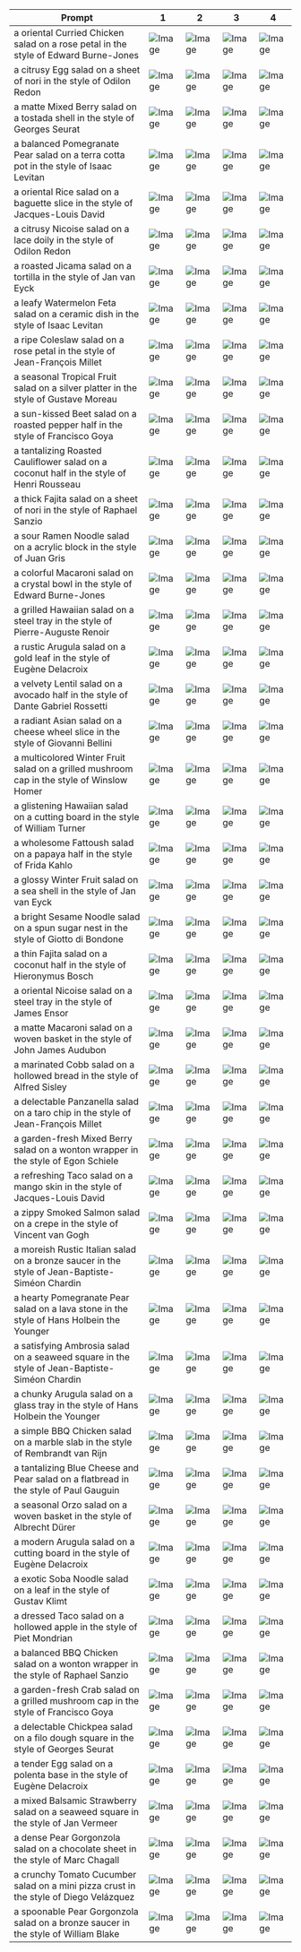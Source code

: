 | Prompt | 1 | 2 | 3 | 4 |
|-|-|-|-|-|
| a oriental Curried Chicken salad on a rose petal in the style of Edward Burne-Jones | ![Image](https://salad-benchmark-public-assets.s3.us-east-2.amazonaws.com/sdxl/8fa09e16-5f4e-4685-bbb6-9c471f20a240-0.jpg) | ![Image](https://salad-benchmark-public-assets.s3.us-east-2.amazonaws.com/sdxl/8fa09e16-5f4e-4685-bbb6-9c471f20a240-1.jpg) | ![Image](https://salad-benchmark-public-assets.s3.us-east-2.amazonaws.com/sdxl/8fa09e16-5f4e-4685-bbb6-9c471f20a240-2.jpg) | ![Image](https://salad-benchmark-public-assets.s3.us-east-2.amazonaws.com/sdxl/8fa09e16-5f4e-4685-bbb6-9c471f20a240-3.jpg) |
| a citrusy Egg salad on a sheet of nori in the style of Odilon Redon | ![Image](https://salad-benchmark-public-assets.s3.us-east-2.amazonaws.com/sdxl/edf793fc-da49-4521-bbb3-3dc5512325f4-0.jpg) | ![Image](https://salad-benchmark-public-assets.s3.us-east-2.amazonaws.com/sdxl/edf793fc-da49-4521-bbb3-3dc5512325f4-1.jpg) | ![Image](https://salad-benchmark-public-assets.s3.us-east-2.amazonaws.com/sdxl/edf793fc-da49-4521-bbb3-3dc5512325f4-2.jpg) | ![Image](https://salad-benchmark-public-assets.s3.us-east-2.amazonaws.com/sdxl/edf793fc-da49-4521-bbb3-3dc5512325f4-3.jpg) |
| a matte Mixed Berry salad on a tostada shell in the style of Georges Seurat | ![Image](https://salad-benchmark-public-assets.s3.us-east-2.amazonaws.com/sdxl/e2f82a8b-90ec-47b1-b414-21cecdd1ed03-0.jpg) | ![Image](https://salad-benchmark-public-assets.s3.us-east-2.amazonaws.com/sdxl/e2f82a8b-90ec-47b1-b414-21cecdd1ed03-1.jpg) | ![Image](https://salad-benchmark-public-assets.s3.us-east-2.amazonaws.com/sdxl/e2f82a8b-90ec-47b1-b414-21cecdd1ed03-2.jpg) | ![Image](https://salad-benchmark-public-assets.s3.us-east-2.amazonaws.com/sdxl/e2f82a8b-90ec-47b1-b414-21cecdd1ed03-3.jpg) |
| a balanced Pomegranate Pear salad on a terra cotta pot in the style of Isaac Levitan | ![Image](https://salad-benchmark-public-assets.s3.us-east-2.amazonaws.com/sdxl/ca1971d1-68dd-41b1-bc14-7a0cf3c7f9ce-0.jpg) | ![Image](https://salad-benchmark-public-assets.s3.us-east-2.amazonaws.com/sdxl/ca1971d1-68dd-41b1-bc14-7a0cf3c7f9ce-1.jpg) | ![Image](https://salad-benchmark-public-assets.s3.us-east-2.amazonaws.com/sdxl/ca1971d1-68dd-41b1-bc14-7a0cf3c7f9ce-2.jpg) | ![Image](https://salad-benchmark-public-assets.s3.us-east-2.amazonaws.com/sdxl/ca1971d1-68dd-41b1-bc14-7a0cf3c7f9ce-3.jpg) |
| a oriental Rice salad on a baguette slice in the style of Jacques-Louis David | ![Image](https://salad-benchmark-public-assets.s3.us-east-2.amazonaws.com/sdxl/be48008b-a628-42d9-b96c-973a6a7ef3f7-0.jpg) | ![Image](https://salad-benchmark-public-assets.s3.us-east-2.amazonaws.com/sdxl/be48008b-a628-42d9-b96c-973a6a7ef3f7-1.jpg) | ![Image](https://salad-benchmark-public-assets.s3.us-east-2.amazonaws.com/sdxl/be48008b-a628-42d9-b96c-973a6a7ef3f7-2.jpg) | ![Image](https://salad-benchmark-public-assets.s3.us-east-2.amazonaws.com/sdxl/be48008b-a628-42d9-b96c-973a6a7ef3f7-3.jpg) |
| a citrusy Nicoise salad on a lace doily in the style of Odilon Redon | ![Image](https://salad-benchmark-public-assets.s3.us-east-2.amazonaws.com/sdxl/91e1d06d-5cf7-4e62-8c83-5570d25cf024-0.jpg) | ![Image](https://salad-benchmark-public-assets.s3.us-east-2.amazonaws.com/sdxl/91e1d06d-5cf7-4e62-8c83-5570d25cf024-1.jpg) | ![Image](https://salad-benchmark-public-assets.s3.us-east-2.amazonaws.com/sdxl/91e1d06d-5cf7-4e62-8c83-5570d25cf024-2.jpg) | ![Image](https://salad-benchmark-public-assets.s3.us-east-2.amazonaws.com/sdxl/91e1d06d-5cf7-4e62-8c83-5570d25cf024-3.jpg) |
| a roasted Jicama salad on a tortilla in the style of Jan van Eyck | ![Image](https://salad-benchmark-public-assets.s3.us-east-2.amazonaws.com/sdxl/d11ea390-1c03-4980-836e-1f503555657e-0.jpg) | ![Image](https://salad-benchmark-public-assets.s3.us-east-2.amazonaws.com/sdxl/d11ea390-1c03-4980-836e-1f503555657e-1.jpg) | ![Image](https://salad-benchmark-public-assets.s3.us-east-2.amazonaws.com/sdxl/d11ea390-1c03-4980-836e-1f503555657e-2.jpg) | ![Image](https://salad-benchmark-public-assets.s3.us-east-2.amazonaws.com/sdxl/d11ea390-1c03-4980-836e-1f503555657e-3.jpg) |
| a leafy Watermelon Feta salad on a ceramic dish in the style of Isaac Levitan | ![Image](https://salad-benchmark-public-assets.s3.us-east-2.amazonaws.com/sdxl/659eb440-9c00-4809-ae86-f01bffc4a84f-0.jpg) | ![Image](https://salad-benchmark-public-assets.s3.us-east-2.amazonaws.com/sdxl/659eb440-9c00-4809-ae86-f01bffc4a84f-1.jpg) | ![Image](https://salad-benchmark-public-assets.s3.us-east-2.amazonaws.com/sdxl/659eb440-9c00-4809-ae86-f01bffc4a84f-2.jpg) | ![Image](https://salad-benchmark-public-assets.s3.us-east-2.amazonaws.com/sdxl/659eb440-9c00-4809-ae86-f01bffc4a84f-3.jpg) |
| a ripe Coleslaw salad on a rose petal in the style of Jean-François Millet | ![Image](https://salad-benchmark-public-assets.s3.us-east-2.amazonaws.com/sdxl/11118f28-37fc-44d0-b082-1283c524e2d5-0.jpg) | ![Image](https://salad-benchmark-public-assets.s3.us-east-2.amazonaws.com/sdxl/11118f28-37fc-44d0-b082-1283c524e2d5-1.jpg) | ![Image](https://salad-benchmark-public-assets.s3.us-east-2.amazonaws.com/sdxl/11118f28-37fc-44d0-b082-1283c524e2d5-2.jpg) | ![Image](https://salad-benchmark-public-assets.s3.us-east-2.amazonaws.com/sdxl/11118f28-37fc-44d0-b082-1283c524e2d5-3.jpg) |
| a seasonal Tropical Fruit salad on a silver platter in the style of Gustave Moreau | ![Image](https://salad-benchmark-public-assets.s3.us-east-2.amazonaws.com/sdxl/53c72da1-36ec-4d5f-8823-8cc93e6057c1-0.jpg) | ![Image](https://salad-benchmark-public-assets.s3.us-east-2.amazonaws.com/sdxl/53c72da1-36ec-4d5f-8823-8cc93e6057c1-1.jpg) | ![Image](https://salad-benchmark-public-assets.s3.us-east-2.amazonaws.com/sdxl/53c72da1-36ec-4d5f-8823-8cc93e6057c1-2.jpg) | ![Image](https://salad-benchmark-public-assets.s3.us-east-2.amazonaws.com/sdxl/53c72da1-36ec-4d5f-8823-8cc93e6057c1-3.jpg) |
| a sun-kissed Beet salad on a roasted pepper half in the style of Francisco Goya | ![Image](https://salad-benchmark-public-assets.s3.us-east-2.amazonaws.com/sdxl/95b73287-5e21-4c9d-96f9-a1ac6e4e9701-0.jpg) | ![Image](https://salad-benchmark-public-assets.s3.us-east-2.amazonaws.com/sdxl/95b73287-5e21-4c9d-96f9-a1ac6e4e9701-1.jpg) | ![Image](https://salad-benchmark-public-assets.s3.us-east-2.amazonaws.com/sdxl/95b73287-5e21-4c9d-96f9-a1ac6e4e9701-2.jpg) | ![Image](https://salad-benchmark-public-assets.s3.us-east-2.amazonaws.com/sdxl/95b73287-5e21-4c9d-96f9-a1ac6e4e9701-3.jpg) |
| a tantalizing Roasted Cauliflower salad on a coconut half in the style of Henri Rousseau | ![Image](https://salad-benchmark-public-assets.s3.us-east-2.amazonaws.com/sdxl/23ffd8bb-6832-4792-964f-49a63751c6fd-0.jpg) | ![Image](https://salad-benchmark-public-assets.s3.us-east-2.amazonaws.com/sdxl/23ffd8bb-6832-4792-964f-49a63751c6fd-1.jpg) | ![Image](https://salad-benchmark-public-assets.s3.us-east-2.amazonaws.com/sdxl/23ffd8bb-6832-4792-964f-49a63751c6fd-2.jpg) | ![Image](https://salad-benchmark-public-assets.s3.us-east-2.amazonaws.com/sdxl/23ffd8bb-6832-4792-964f-49a63751c6fd-3.jpg) |
| a thick Fajita salad on a sheet of nori in the style of Raphael Sanzio | ![Image](https://salad-benchmark-public-assets.s3.us-east-2.amazonaws.com/sdxl/e65ab89c-d8cd-4f8f-92cb-915eac027c7d-0.jpg) | ![Image](https://salad-benchmark-public-assets.s3.us-east-2.amazonaws.com/sdxl/e65ab89c-d8cd-4f8f-92cb-915eac027c7d-1.jpg) | ![Image](https://salad-benchmark-public-assets.s3.us-east-2.amazonaws.com/sdxl/e65ab89c-d8cd-4f8f-92cb-915eac027c7d-2.jpg) | ![Image](https://salad-benchmark-public-assets.s3.us-east-2.amazonaws.com/sdxl/e65ab89c-d8cd-4f8f-92cb-915eac027c7d-3.jpg) |
| a sour Ramen Noodle salad on a acrylic block in the style of Juan Gris | ![Image](https://salad-benchmark-public-assets.s3.us-east-2.amazonaws.com/sdxl/5d803a81-2825-4d8e-ab40-42049a91d8cc-0.jpg) | ![Image](https://salad-benchmark-public-assets.s3.us-east-2.amazonaws.com/sdxl/5d803a81-2825-4d8e-ab40-42049a91d8cc-1.jpg) | ![Image](https://salad-benchmark-public-assets.s3.us-east-2.amazonaws.com/sdxl/5d803a81-2825-4d8e-ab40-42049a91d8cc-2.jpg) | ![Image](https://salad-benchmark-public-assets.s3.us-east-2.amazonaws.com/sdxl/5d803a81-2825-4d8e-ab40-42049a91d8cc-3.jpg) |
| a colorful Macaroni salad on a crystal bowl in the style of Edward Burne-Jones | ![Image](https://salad-benchmark-public-assets.s3.us-east-2.amazonaws.com/sdxl/55dce2d8-06df-4d7a-8bc5-e9e2597ee791-0.jpg) | ![Image](https://salad-benchmark-public-assets.s3.us-east-2.amazonaws.com/sdxl/55dce2d8-06df-4d7a-8bc5-e9e2597ee791-1.jpg) | ![Image](https://salad-benchmark-public-assets.s3.us-east-2.amazonaws.com/sdxl/55dce2d8-06df-4d7a-8bc5-e9e2597ee791-2.jpg) | ![Image](https://salad-benchmark-public-assets.s3.us-east-2.amazonaws.com/sdxl/55dce2d8-06df-4d7a-8bc5-e9e2597ee791-3.jpg) |
| a grilled Hawaiian salad on a steel tray in the style of Pierre-Auguste Renoir | ![Image](https://salad-benchmark-public-assets.s3.us-east-2.amazonaws.com/sdxl/dbd31642-ab3d-4a1d-9e1f-bced136ba544-0.jpg) | ![Image](https://salad-benchmark-public-assets.s3.us-east-2.amazonaws.com/sdxl/dbd31642-ab3d-4a1d-9e1f-bced136ba544-1.jpg) | ![Image](https://salad-benchmark-public-assets.s3.us-east-2.amazonaws.com/sdxl/dbd31642-ab3d-4a1d-9e1f-bced136ba544-2.jpg) | ![Image](https://salad-benchmark-public-assets.s3.us-east-2.amazonaws.com/sdxl/dbd31642-ab3d-4a1d-9e1f-bced136ba544-3.jpg) |
| a rustic Arugula salad on a gold leaf in the style of Eugène Delacroix | ![Image](https://salad-benchmark-public-assets.s3.us-east-2.amazonaws.com/sdxl/6c563b50-3ad4-4636-8293-8418f54a873a-0.jpg) | ![Image](https://salad-benchmark-public-assets.s3.us-east-2.amazonaws.com/sdxl/6c563b50-3ad4-4636-8293-8418f54a873a-1.jpg) | ![Image](https://salad-benchmark-public-assets.s3.us-east-2.amazonaws.com/sdxl/6c563b50-3ad4-4636-8293-8418f54a873a-2.jpg) | ![Image](https://salad-benchmark-public-assets.s3.us-east-2.amazonaws.com/sdxl/6c563b50-3ad4-4636-8293-8418f54a873a-3.jpg) |
| a velvety Lentil salad on a avocado half in the style of Dante Gabriel Rossetti | ![Image](https://salad-benchmark-public-assets.s3.us-east-2.amazonaws.com/sdxl/4796941c-450d-4cd3-800a-66a28049701e-0.jpg) | ![Image](https://salad-benchmark-public-assets.s3.us-east-2.amazonaws.com/sdxl/4796941c-450d-4cd3-800a-66a28049701e-1.jpg) | ![Image](https://salad-benchmark-public-assets.s3.us-east-2.amazonaws.com/sdxl/4796941c-450d-4cd3-800a-66a28049701e-2.jpg) | ![Image](https://salad-benchmark-public-assets.s3.us-east-2.amazonaws.com/sdxl/4796941c-450d-4cd3-800a-66a28049701e-3.jpg) |
| a radiant Asian salad on a cheese wheel slice in the style of Giovanni Bellini | ![Image](https://salad-benchmark-public-assets.s3.us-east-2.amazonaws.com/sdxl/7beaf8d6-1f1f-48e9-9009-67018aa73a73-0.jpg) | ![Image](https://salad-benchmark-public-assets.s3.us-east-2.amazonaws.com/sdxl/7beaf8d6-1f1f-48e9-9009-67018aa73a73-1.jpg) | ![Image](https://salad-benchmark-public-assets.s3.us-east-2.amazonaws.com/sdxl/7beaf8d6-1f1f-48e9-9009-67018aa73a73-2.jpg) | ![Image](https://salad-benchmark-public-assets.s3.us-east-2.amazonaws.com/sdxl/7beaf8d6-1f1f-48e9-9009-67018aa73a73-3.jpg) |
| a multicolored Winter Fruit salad on a grilled mushroom cap in the style of Winslow Homer | ![Image](https://salad-benchmark-public-assets.s3.us-east-2.amazonaws.com/sdxl/299c6d17-a215-4d32-9fc3-1b3af1bd89f8-0.jpg) | ![Image](https://salad-benchmark-public-assets.s3.us-east-2.amazonaws.com/sdxl/299c6d17-a215-4d32-9fc3-1b3af1bd89f8-1.jpg) | ![Image](https://salad-benchmark-public-assets.s3.us-east-2.amazonaws.com/sdxl/299c6d17-a215-4d32-9fc3-1b3af1bd89f8-2.jpg) | ![Image](https://salad-benchmark-public-assets.s3.us-east-2.amazonaws.com/sdxl/299c6d17-a215-4d32-9fc3-1b3af1bd89f8-3.jpg) |
| a glistening Hawaiian salad on a cutting board in the style of William Turner | ![Image](https://salad-benchmark-public-assets.s3.us-east-2.amazonaws.com/sdxl/61ce2669-363a-47c4-9a82-38c33fe6037f-0.jpg) | ![Image](https://salad-benchmark-public-assets.s3.us-east-2.amazonaws.com/sdxl/61ce2669-363a-47c4-9a82-38c33fe6037f-1.jpg) | ![Image](https://salad-benchmark-public-assets.s3.us-east-2.amazonaws.com/sdxl/61ce2669-363a-47c4-9a82-38c33fe6037f-2.jpg) | ![Image](https://salad-benchmark-public-assets.s3.us-east-2.amazonaws.com/sdxl/61ce2669-363a-47c4-9a82-38c33fe6037f-3.jpg) |
| a wholesome Fattoush salad on a papaya half in the style of Frida Kahlo | ![Image](https://salad-benchmark-public-assets.s3.us-east-2.amazonaws.com/sdxl/dda3c63e-ebe7-436f-8973-57ac6edaa73a-0.jpg) | ![Image](https://salad-benchmark-public-assets.s3.us-east-2.amazonaws.com/sdxl/dda3c63e-ebe7-436f-8973-57ac6edaa73a-1.jpg) | ![Image](https://salad-benchmark-public-assets.s3.us-east-2.amazonaws.com/sdxl/dda3c63e-ebe7-436f-8973-57ac6edaa73a-2.jpg) | ![Image](https://salad-benchmark-public-assets.s3.us-east-2.amazonaws.com/sdxl/dda3c63e-ebe7-436f-8973-57ac6edaa73a-3.jpg) |
| a glossy Winter Fruit salad on a sea shell in the style of Jan van Eyck | ![Image](https://salad-benchmark-public-assets.s3.us-east-2.amazonaws.com/sdxl/4a26b7f0-bb9d-4e1d-9af0-57054234f994-0.jpg) | ![Image](https://salad-benchmark-public-assets.s3.us-east-2.amazonaws.com/sdxl/4a26b7f0-bb9d-4e1d-9af0-57054234f994-1.jpg) | ![Image](https://salad-benchmark-public-assets.s3.us-east-2.amazonaws.com/sdxl/4a26b7f0-bb9d-4e1d-9af0-57054234f994-2.jpg) | ![Image](https://salad-benchmark-public-assets.s3.us-east-2.amazonaws.com/sdxl/4a26b7f0-bb9d-4e1d-9af0-57054234f994-3.jpg) |
| a bright Sesame Noodle salad on a spun sugar nest in the style of Giotto di Bondone | ![Image](https://salad-benchmark-public-assets.s3.us-east-2.amazonaws.com/sdxl/15f5a760-46eb-4889-960d-6325598b8705-0.jpg) | ![Image](https://salad-benchmark-public-assets.s3.us-east-2.amazonaws.com/sdxl/15f5a760-46eb-4889-960d-6325598b8705-1.jpg) | ![Image](https://salad-benchmark-public-assets.s3.us-east-2.amazonaws.com/sdxl/15f5a760-46eb-4889-960d-6325598b8705-2.jpg) | ![Image](https://salad-benchmark-public-assets.s3.us-east-2.amazonaws.com/sdxl/15f5a760-46eb-4889-960d-6325598b8705-3.jpg) |
| a thin Fajita salad on a coconut half in the style of Hieronymus Bosch | ![Image](https://salad-benchmark-public-assets.s3.us-east-2.amazonaws.com/sdxl/73ff4ba6-7f47-4eff-bb26-ccab418a982f-0.jpg) | ![Image](https://salad-benchmark-public-assets.s3.us-east-2.amazonaws.com/sdxl/73ff4ba6-7f47-4eff-bb26-ccab418a982f-1.jpg) | ![Image](https://salad-benchmark-public-assets.s3.us-east-2.amazonaws.com/sdxl/73ff4ba6-7f47-4eff-bb26-ccab418a982f-2.jpg) | ![Image](https://salad-benchmark-public-assets.s3.us-east-2.amazonaws.com/sdxl/73ff4ba6-7f47-4eff-bb26-ccab418a982f-3.jpg) |
| a oriental Nicoise salad on a steel tray in the style of James Ensor | ![Image](https://salad-benchmark-public-assets.s3.us-east-2.amazonaws.com/sdxl/d68c7078-52b1-44d1-b934-a60f73538f86-0.jpg) | ![Image](https://salad-benchmark-public-assets.s3.us-east-2.amazonaws.com/sdxl/d68c7078-52b1-44d1-b934-a60f73538f86-1.jpg) | ![Image](https://salad-benchmark-public-assets.s3.us-east-2.amazonaws.com/sdxl/d68c7078-52b1-44d1-b934-a60f73538f86-2.jpg) | ![Image](https://salad-benchmark-public-assets.s3.us-east-2.amazonaws.com/sdxl/d68c7078-52b1-44d1-b934-a60f73538f86-3.jpg) |
| a matte Macaroni salad on a woven basket in the style of John James Audubon | ![Image](https://salad-benchmark-public-assets.s3.us-east-2.amazonaws.com/sdxl/58bbf664-7f8f-4a14-b0ca-23001b1f345c-0.jpg) | ![Image](https://salad-benchmark-public-assets.s3.us-east-2.amazonaws.com/sdxl/58bbf664-7f8f-4a14-b0ca-23001b1f345c-1.jpg) | ![Image](https://salad-benchmark-public-assets.s3.us-east-2.amazonaws.com/sdxl/58bbf664-7f8f-4a14-b0ca-23001b1f345c-2.jpg) | ![Image](https://salad-benchmark-public-assets.s3.us-east-2.amazonaws.com/sdxl/58bbf664-7f8f-4a14-b0ca-23001b1f345c-3.jpg) |
| a marinated Cobb salad on a hollowed bread in the style of Alfred Sisley | ![Image](https://salad-benchmark-public-assets.s3.us-east-2.amazonaws.com/sdxl/e286721c-1ae7-4072-acd5-2cf6d999343e-0.jpg) | ![Image](https://salad-benchmark-public-assets.s3.us-east-2.amazonaws.com/sdxl/e286721c-1ae7-4072-acd5-2cf6d999343e-1.jpg) | ![Image](https://salad-benchmark-public-assets.s3.us-east-2.amazonaws.com/sdxl/e286721c-1ae7-4072-acd5-2cf6d999343e-2.jpg) | ![Image](https://salad-benchmark-public-assets.s3.us-east-2.amazonaws.com/sdxl/e286721c-1ae7-4072-acd5-2cf6d999343e-3.jpg) |
| a delectable Panzanella salad on a taro chip in the style of Jean-François Millet | ![Image](https://salad-benchmark-public-assets.s3.us-east-2.amazonaws.com/sdxl/885e8a94-d324-403f-b21f-cb83c6dfb204-0.jpg) | ![Image](https://salad-benchmark-public-assets.s3.us-east-2.amazonaws.com/sdxl/885e8a94-d324-403f-b21f-cb83c6dfb204-1.jpg) | ![Image](https://salad-benchmark-public-assets.s3.us-east-2.amazonaws.com/sdxl/885e8a94-d324-403f-b21f-cb83c6dfb204-2.jpg) | ![Image](https://salad-benchmark-public-assets.s3.us-east-2.amazonaws.com/sdxl/885e8a94-d324-403f-b21f-cb83c6dfb204-3.jpg) |
| a garden-fresh Mixed Berry salad on a wonton wrapper in the style of Egon Schiele | ![Image](https://salad-benchmark-public-assets.s3.us-east-2.amazonaws.com/sdxl/346ee68b-9d62-4472-97d8-4c9b49f5f7a9-0.jpg) | ![Image](https://salad-benchmark-public-assets.s3.us-east-2.amazonaws.com/sdxl/346ee68b-9d62-4472-97d8-4c9b49f5f7a9-1.jpg) | ![Image](https://salad-benchmark-public-assets.s3.us-east-2.amazonaws.com/sdxl/346ee68b-9d62-4472-97d8-4c9b49f5f7a9-2.jpg) | ![Image](https://salad-benchmark-public-assets.s3.us-east-2.amazonaws.com/sdxl/346ee68b-9d62-4472-97d8-4c9b49f5f7a9-3.jpg) |
| a refreshing Taco salad on a mango skin in the style of Jacques-Louis David | ![Image](https://salad-benchmark-public-assets.s3.us-east-2.amazonaws.com/sdxl/2e8f0a39-f0e6-4aa0-a519-d61594e337e3-0.jpg) | ![Image](https://salad-benchmark-public-assets.s3.us-east-2.amazonaws.com/sdxl/2e8f0a39-f0e6-4aa0-a519-d61594e337e3-1.jpg) | ![Image](https://salad-benchmark-public-assets.s3.us-east-2.amazonaws.com/sdxl/2e8f0a39-f0e6-4aa0-a519-d61594e337e3-2.jpg) | ![Image](https://salad-benchmark-public-assets.s3.us-east-2.amazonaws.com/sdxl/2e8f0a39-f0e6-4aa0-a519-d61594e337e3-3.jpg) |
| a zippy Smoked Salmon salad on a crepe in the style of Vincent van Gogh | ![Image](https://salad-benchmark-public-assets.s3.us-east-2.amazonaws.com/sdxl/ea874d0d-83ae-4ccc-8b98-765380f5e684-0.jpg) | ![Image](https://salad-benchmark-public-assets.s3.us-east-2.amazonaws.com/sdxl/ea874d0d-83ae-4ccc-8b98-765380f5e684-1.jpg) | ![Image](https://salad-benchmark-public-assets.s3.us-east-2.amazonaws.com/sdxl/ea874d0d-83ae-4ccc-8b98-765380f5e684-2.jpg) | ![Image](https://salad-benchmark-public-assets.s3.us-east-2.amazonaws.com/sdxl/ea874d0d-83ae-4ccc-8b98-765380f5e684-3.jpg) |
| a moreish Rustic Italian salad on a bronze saucer in the style of Jean-Baptiste-Siméon Chardin | ![Image](https://salad-benchmark-public-assets.s3.us-east-2.amazonaws.com/sdxl/6b700084-6cb9-4639-b2fb-504f73a5acb8-0.jpg) | ![Image](https://salad-benchmark-public-assets.s3.us-east-2.amazonaws.com/sdxl/6b700084-6cb9-4639-b2fb-504f73a5acb8-1.jpg) | ![Image](https://salad-benchmark-public-assets.s3.us-east-2.amazonaws.com/sdxl/6b700084-6cb9-4639-b2fb-504f73a5acb8-2.jpg) | ![Image](https://salad-benchmark-public-assets.s3.us-east-2.amazonaws.com/sdxl/6b700084-6cb9-4639-b2fb-504f73a5acb8-3.jpg) |
| a hearty Pomegranate Pear salad on a lava stone in the style of Hans Holbein the Younger | ![Image](https://salad-benchmark-public-assets.s3.us-east-2.amazonaws.com/sdxl/18b87274-8805-405e-86c2-1a6014fb780b-0.jpg) | ![Image](https://salad-benchmark-public-assets.s3.us-east-2.amazonaws.com/sdxl/18b87274-8805-405e-86c2-1a6014fb780b-1.jpg) | ![Image](https://salad-benchmark-public-assets.s3.us-east-2.amazonaws.com/sdxl/18b87274-8805-405e-86c2-1a6014fb780b-2.jpg) | ![Image](https://salad-benchmark-public-assets.s3.us-east-2.amazonaws.com/sdxl/18b87274-8805-405e-86c2-1a6014fb780b-3.jpg) |
| a satisfying Ambrosia salad on a seaweed square in the style of Jean-Baptiste-Siméon Chardin | ![Image](https://salad-benchmark-public-assets.s3.us-east-2.amazonaws.com/sdxl/572a38a3-3e7c-4d4a-b85b-bf047d3d9b37-0.jpg) | ![Image](https://salad-benchmark-public-assets.s3.us-east-2.amazonaws.com/sdxl/572a38a3-3e7c-4d4a-b85b-bf047d3d9b37-1.jpg) | ![Image](https://salad-benchmark-public-assets.s3.us-east-2.amazonaws.com/sdxl/572a38a3-3e7c-4d4a-b85b-bf047d3d9b37-2.jpg) | ![Image](https://salad-benchmark-public-assets.s3.us-east-2.amazonaws.com/sdxl/572a38a3-3e7c-4d4a-b85b-bf047d3d9b37-3.jpg) |
| a chunky Arugula salad on a glass tray in the style of Hans Holbein the Younger | ![Image](https://salad-benchmark-public-assets.s3.us-east-2.amazonaws.com/sdxl/76d8b92f-a507-444d-9c5b-e24aa6422138-0.jpg) | ![Image](https://salad-benchmark-public-assets.s3.us-east-2.amazonaws.com/sdxl/76d8b92f-a507-444d-9c5b-e24aa6422138-1.jpg) | ![Image](https://salad-benchmark-public-assets.s3.us-east-2.amazonaws.com/sdxl/76d8b92f-a507-444d-9c5b-e24aa6422138-2.jpg) | ![Image](https://salad-benchmark-public-assets.s3.us-east-2.amazonaws.com/sdxl/76d8b92f-a507-444d-9c5b-e24aa6422138-3.jpg) |
| a simple BBQ Chicken salad on a marble slab in the style of Rembrandt van Rijn | ![Image](https://salad-benchmark-public-assets.s3.us-east-2.amazonaws.com/sdxl/fd0b8af3-ef30-4896-bebd-397d6853d609-0.jpg) | ![Image](https://salad-benchmark-public-assets.s3.us-east-2.amazonaws.com/sdxl/fd0b8af3-ef30-4896-bebd-397d6853d609-1.jpg) | ![Image](https://salad-benchmark-public-assets.s3.us-east-2.amazonaws.com/sdxl/fd0b8af3-ef30-4896-bebd-397d6853d609-2.jpg) | ![Image](https://salad-benchmark-public-assets.s3.us-east-2.amazonaws.com/sdxl/fd0b8af3-ef30-4896-bebd-397d6853d609-3.jpg) |
| a tantalizing Blue Cheese and Pear salad on a flatbread in the style of Paul Gauguin | ![Image](https://salad-benchmark-public-assets.s3.us-east-2.amazonaws.com/sdxl/773b59d1-bf50-4ddc-9f52-cb40c45e2add-0.jpg) | ![Image](https://salad-benchmark-public-assets.s3.us-east-2.amazonaws.com/sdxl/773b59d1-bf50-4ddc-9f52-cb40c45e2add-1.jpg) | ![Image](https://salad-benchmark-public-assets.s3.us-east-2.amazonaws.com/sdxl/773b59d1-bf50-4ddc-9f52-cb40c45e2add-2.jpg) | ![Image](https://salad-benchmark-public-assets.s3.us-east-2.amazonaws.com/sdxl/773b59d1-bf50-4ddc-9f52-cb40c45e2add-3.jpg) |
| a seasonal Orzo salad on a woven basket in the style of Albrecht Dürer | ![Image](https://salad-benchmark-public-assets.s3.us-east-2.amazonaws.com/sdxl/cb4eb0e0-d332-438d-8664-6308c47b8234-0.jpg) | ![Image](https://salad-benchmark-public-assets.s3.us-east-2.amazonaws.com/sdxl/cb4eb0e0-d332-438d-8664-6308c47b8234-1.jpg) | ![Image](https://salad-benchmark-public-assets.s3.us-east-2.amazonaws.com/sdxl/cb4eb0e0-d332-438d-8664-6308c47b8234-2.jpg) | ![Image](https://salad-benchmark-public-assets.s3.us-east-2.amazonaws.com/sdxl/cb4eb0e0-d332-438d-8664-6308c47b8234-3.jpg) |
| a modern Arugula salad on a cutting board in the style of Eugène Delacroix | ![Image](https://salad-benchmark-public-assets.s3.us-east-2.amazonaws.com/sdxl/d59fed4a-d318-4a30-ba45-edcde2784df8-0.jpg) | ![Image](https://salad-benchmark-public-assets.s3.us-east-2.amazonaws.com/sdxl/d59fed4a-d318-4a30-ba45-edcde2784df8-1.jpg) | ![Image](https://salad-benchmark-public-assets.s3.us-east-2.amazonaws.com/sdxl/d59fed4a-d318-4a30-ba45-edcde2784df8-2.jpg) | ![Image](https://salad-benchmark-public-assets.s3.us-east-2.amazonaws.com/sdxl/d59fed4a-d318-4a30-ba45-edcde2784df8-3.jpg) |
| a exotic Soba Noodle salad on a leaf in the style of Gustav Klimt | ![Image](https://salad-benchmark-public-assets.s3.us-east-2.amazonaws.com/sdxl/77866ecf-7d85-4125-a2ef-3cbab9039d01-0.jpg) | ![Image](https://salad-benchmark-public-assets.s3.us-east-2.amazonaws.com/sdxl/77866ecf-7d85-4125-a2ef-3cbab9039d01-1.jpg) | ![Image](https://salad-benchmark-public-assets.s3.us-east-2.amazonaws.com/sdxl/77866ecf-7d85-4125-a2ef-3cbab9039d01-2.jpg) | ![Image](https://salad-benchmark-public-assets.s3.us-east-2.amazonaws.com/sdxl/77866ecf-7d85-4125-a2ef-3cbab9039d01-3.jpg) |
| a dressed Taco salad on a hollowed apple in the style of Piet Mondrian | ![Image](https://salad-benchmark-public-assets.s3.us-east-2.amazonaws.com/sdxl/b477ba2b-2fe7-48f6-95d3-d4310d5003a5-0.jpg) | ![Image](https://salad-benchmark-public-assets.s3.us-east-2.amazonaws.com/sdxl/b477ba2b-2fe7-48f6-95d3-d4310d5003a5-1.jpg) | ![Image](https://salad-benchmark-public-assets.s3.us-east-2.amazonaws.com/sdxl/b477ba2b-2fe7-48f6-95d3-d4310d5003a5-2.jpg) | ![Image](https://salad-benchmark-public-assets.s3.us-east-2.amazonaws.com/sdxl/b477ba2b-2fe7-48f6-95d3-d4310d5003a5-3.jpg) |
| a balanced BBQ Chicken salad on a wonton wrapper in the style of Raphael Sanzio | ![Image](https://salad-benchmark-public-assets.s3.us-east-2.amazonaws.com/sdxl/a9a5d364-5da9-421b-abfb-2dfbeed7e2ea-0.jpg) | ![Image](https://salad-benchmark-public-assets.s3.us-east-2.amazonaws.com/sdxl/a9a5d364-5da9-421b-abfb-2dfbeed7e2ea-1.jpg) | ![Image](https://salad-benchmark-public-assets.s3.us-east-2.amazonaws.com/sdxl/a9a5d364-5da9-421b-abfb-2dfbeed7e2ea-2.jpg) | ![Image](https://salad-benchmark-public-assets.s3.us-east-2.amazonaws.com/sdxl/a9a5d364-5da9-421b-abfb-2dfbeed7e2ea-3.jpg) |
| a garden-fresh Crab salad on a grilled mushroom cap in the style of Francisco Goya | ![Image](https://salad-benchmark-public-assets.s3.us-east-2.amazonaws.com/sdxl/dbc115b1-61ee-4b25-9ed3-b9528d074813-0.jpg) | ![Image](https://salad-benchmark-public-assets.s3.us-east-2.amazonaws.com/sdxl/dbc115b1-61ee-4b25-9ed3-b9528d074813-1.jpg) | ![Image](https://salad-benchmark-public-assets.s3.us-east-2.amazonaws.com/sdxl/dbc115b1-61ee-4b25-9ed3-b9528d074813-2.jpg) | ![Image](https://salad-benchmark-public-assets.s3.us-east-2.amazonaws.com/sdxl/dbc115b1-61ee-4b25-9ed3-b9528d074813-3.jpg) |
| a delectable Chickpea salad on a filo dough square in the style of Georges Seurat | ![Image](https://salad-benchmark-public-assets.s3.us-east-2.amazonaws.com/sdxl/5e96f551-1871-4909-a430-673105b07f96-0.jpg) | ![Image](https://salad-benchmark-public-assets.s3.us-east-2.amazonaws.com/sdxl/5e96f551-1871-4909-a430-673105b07f96-1.jpg) | ![Image](https://salad-benchmark-public-assets.s3.us-east-2.amazonaws.com/sdxl/5e96f551-1871-4909-a430-673105b07f96-2.jpg) | ![Image](https://salad-benchmark-public-assets.s3.us-east-2.amazonaws.com/sdxl/5e96f551-1871-4909-a430-673105b07f96-3.jpg) |
| a tender Egg salad on a polenta base in the style of Eugène Delacroix | ![Image](https://salad-benchmark-public-assets.s3.us-east-2.amazonaws.com/sdxl/75fff2e3-4d94-49f0-b17e-786c27be62de-0.jpg) | ![Image](https://salad-benchmark-public-assets.s3.us-east-2.amazonaws.com/sdxl/75fff2e3-4d94-49f0-b17e-786c27be62de-1.jpg) | ![Image](https://salad-benchmark-public-assets.s3.us-east-2.amazonaws.com/sdxl/75fff2e3-4d94-49f0-b17e-786c27be62de-2.jpg) | ![Image](https://salad-benchmark-public-assets.s3.us-east-2.amazonaws.com/sdxl/75fff2e3-4d94-49f0-b17e-786c27be62de-3.jpg) |
| a mixed Balsamic Strawberry salad on a seaweed square in the style of Jan Vermeer | ![Image](https://salad-benchmark-public-assets.s3.us-east-2.amazonaws.com/sdxl/4401277e-1d7a-4b54-8f57-0ce47ed7ac3a-0.jpg) | ![Image](https://salad-benchmark-public-assets.s3.us-east-2.amazonaws.com/sdxl/4401277e-1d7a-4b54-8f57-0ce47ed7ac3a-1.jpg) | ![Image](https://salad-benchmark-public-assets.s3.us-east-2.amazonaws.com/sdxl/4401277e-1d7a-4b54-8f57-0ce47ed7ac3a-2.jpg) | ![Image](https://salad-benchmark-public-assets.s3.us-east-2.amazonaws.com/sdxl/4401277e-1d7a-4b54-8f57-0ce47ed7ac3a-3.jpg) |
| a dense Pear Gorgonzola salad on a chocolate sheet in the style of Marc Chagall | ![Image](https://salad-benchmark-public-assets.s3.us-east-2.amazonaws.com/sdxl/612cf6c4-b1aa-4918-90da-e589b113fc9b-0.jpg) | ![Image](https://salad-benchmark-public-assets.s3.us-east-2.amazonaws.com/sdxl/612cf6c4-b1aa-4918-90da-e589b113fc9b-1.jpg) | ![Image](https://salad-benchmark-public-assets.s3.us-east-2.amazonaws.com/sdxl/612cf6c4-b1aa-4918-90da-e589b113fc9b-2.jpg) | ![Image](https://salad-benchmark-public-assets.s3.us-east-2.amazonaws.com/sdxl/612cf6c4-b1aa-4918-90da-e589b113fc9b-3.jpg) |
| a crunchy Tomato Cucumber salad on a mini pizza crust in the style of Diego Velázquez | ![Image](https://salad-benchmark-public-assets.s3.us-east-2.amazonaws.com/sdxl/88eae05b-db6f-41b9-8ba7-0876dc0867dd-0.jpg) | ![Image](https://salad-benchmark-public-assets.s3.us-east-2.amazonaws.com/sdxl/88eae05b-db6f-41b9-8ba7-0876dc0867dd-1.jpg) | ![Image](https://salad-benchmark-public-assets.s3.us-east-2.amazonaws.com/sdxl/88eae05b-db6f-41b9-8ba7-0876dc0867dd-2.jpg) | ![Image](https://salad-benchmark-public-assets.s3.us-east-2.amazonaws.com/sdxl/88eae05b-db6f-41b9-8ba7-0876dc0867dd-3.jpg) |
| a spoonable Pear Gorgonzola salad on a bronze saucer in the style of William Blake | ![Image](https://salad-benchmark-public-assets.s3.us-east-2.amazonaws.com/sdxl/cc161b05-8d09-4ab8-b65e-3eaaaffb0c26-0.jpg) | ![Image](https://salad-benchmark-public-assets.s3.us-east-2.amazonaws.com/sdxl/cc161b05-8d09-4ab8-b65e-3eaaaffb0c26-1.jpg) | ![Image](https://salad-benchmark-public-assets.s3.us-east-2.amazonaws.com/sdxl/cc161b05-8d09-4ab8-b65e-3eaaaffb0c26-2.jpg) | ![Image](https://salad-benchmark-public-assets.s3.us-east-2.amazonaws.com/sdxl/cc161b05-8d09-4ab8-b65e-3eaaaffb0c26-3.jpg) |
